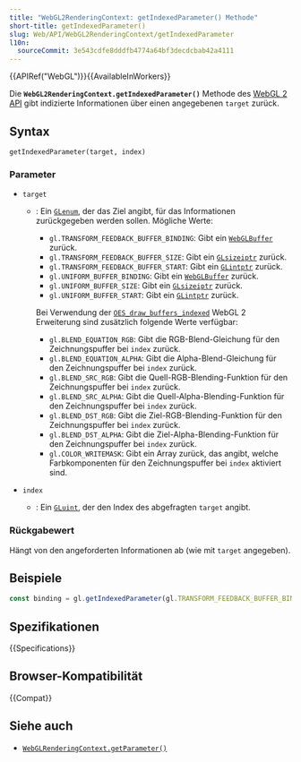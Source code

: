 ```yaml
---
title: "WebGL2RenderingContext: getIndexedParameter() Methode"
short-title: getIndexedParameter()
slug: Web/API/WebGL2RenderingContext/getIndexedParameter
l10n:
  sourceCommit: 3e543cdfe8dddfb4774a64bf3decdcbab42a4111
---
```


{{APIRef("WebGL")}}{{AvailableInWorkers}}

Die **`WebGL2RenderingContext.getIndexedParameter()`** Methode des [WebGL 2 API](/de/docs/Web/API/WebGL_API) gibt indizierte Informationen über einen angegebenen `target` zurück.

## Syntax

```js-nolint
getIndexedParameter(target, index)
```

### Parameter

- `target`

  - : Ein [`GLenum`](/de/docs/Web/API/WebGL_API/Types), der das Ziel angibt, für das Informationen zurückgegeben werden sollen.
    Mögliche Werte:

    - `gl.TRANSFORM_FEEDBACK_BUFFER_BINDING`: Gibt ein
      [`WebGLBuffer`](/de/docs/Web/API/WebGLBuffer) zurück.
    - `gl.TRANSFORM_FEEDBACK_BUFFER_SIZE`: Gibt ein
      [`GLsizeiptr`](/de/docs/Web/API/WebGL_API/Types) zurück.
    - `gl.TRANSFORM_FEEDBACK_BUFFER_START`: Gibt ein
      [`GLintptr`](/de/docs/Web/API/WebGL_API/Types) zurück.
    - `gl.UNIFORM_BUFFER_BINDING`: Gibt ein [`WebGLBuffer`](/de/docs/Web/API/WebGLBuffer) zurück.
    - `gl.UNIFORM_BUFFER_SIZE`: Gibt ein [`GLsizeiptr`](/de/docs/Web/API/WebGL_API/Types) zurück.
    - `gl.UNIFORM_BUFFER_START`: Gibt ein [`GLintptr`](/de/docs/Web/API/WebGL_API/Types) zurück.

    Bei Verwendung der [`OES_draw_buffers_indexed`](/de/docs/Web/API/OES_draw_buffers_indexed) WebGL 2 Erweiterung sind zusätzlich folgende Werte verfügbar:

    - `gl.BLEND_EQUATION_RGB`: Gibt die RGB-Blend-Gleichung für den Zeichnungspuffer bei `index` zurück.
    - `gl.BLEND_EQUATION_ALPHA`: Gibt die Alpha-Blend-Gleichung für den Zeichnungspuffer bei `index` zurück.
    - `gl.BLEND_SRC_RGB`: Gibt die Quell-RGB-Blending-Funktion für den Zeichnungspuffer bei `index` zurück.
    - `gl.BLEND_SRC_ALPHA`: Gibt die Quell-Alpha-Blending-Funktion für den Zeichnungspuffer bei `index` zurück.
    - `gl.BLEND_DST_RGB`: Gibt die Ziel-RGB-Blending-Funktion für den Zeichnungspuffer bei `index` zurück.
    - `gl.BLEND_DST_ALPHA`: Gibt die Ziel-Alpha-Blending-Funktion für den Zeichnungspuffer bei `index` zurück.
    - `gl.COLOR_WRITEMASK`: Gibt ein Array zurück, das angibt, welche Farbkomponenten für den Zeichnungspuffer bei `index` aktiviert sind.

- `index`
  - : Ein [`GLuint`](/de/docs/Web/API/WebGL_API/Types), der den Index des abgefragten `target` angibt.

### Rückgabewert

Hängt von den angeforderten Informationen ab (wie mit `target` angegeben).

## Beispiele

```js
const binding = gl.getIndexedParameter(gl.TRANSFORM_FEEDBACK_BUFFER_BINDING, 0);
```

## Spezifikationen

{{Specifications}}

## Browser-Kompatibilität

{{Compat}}

## Siehe auch

- [`WebGLRenderingContext.getParameter()`](/de/docs/Web/API/WebGLRenderingContext/getParameter)

